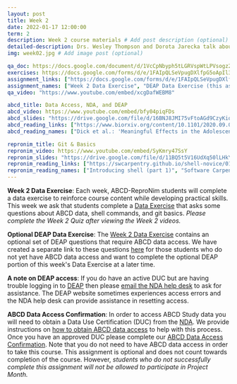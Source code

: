 ```yaml
---
layout: post
title: Week 2
date: 2022-01-17 12:00:00
term: 2
description: Week 2 course materials # Add post description (optional)
detailed-description: Drs. Wesley Thompson and Dorota Jarecka talk about accessing ABCD data using [DEAP](https://deap.nimhda.org/applications/User/login.php), how to use the command line, and introduce git as a resource for version control.
img: week02.jpg # Add image post (optional)

qa_doc: https://docs.google.com/document/d/1VcCpNbyph5tLGRVspWtLPVsogz2UMbje2f5745wWKus/edit?usp=sharing
exercises: https://docs.google.com/forms/d/e/1FAIpQLSeVpugDXlfpG5oApIl3rfJV5Cf2lbXJy1ntYmBgpdmlT8FGng/viewform?usp=sf_link
assignment_links: ["https://docs.google.com/forms/d/e/1FAIpQLSeVpugDXlfpG5oApIl3rfJV5Cf2lbXJy1ntYmBgpdmlT8FGng/viewform?usp=sf_link", "https://docs.google.com/forms/d/e/1FAIpQLScJOjxPZwnES9OTmZHbuSX9wq81SUD6F0SRHwRIfnnXWbNlgA/viewform?usp=sf_link", "https://docs.google.com/forms/d/e/1FAIpQLSdZbXLB2HdciB88YN3JIXg6OdUN2dq1KnLTolIcos2Tu6FazA/viewform?usp=sf_link"]
assignment_names: ["Week 2 Data Exercise", "DEAP Data Exercise (this assignment is optional and is available only to students with ABCD data access)", "ABCD Data Access Confirmation (this assignment is optional and we will re-post it each week until April 1, 2022. If you have already completed this assignment there is no need to complete it again.)"]
qa_video: "https://www.youtube.com/embed/xcgDafWEBM8"

abcd_title: Data Access, NDA, and DEAP
abcd_video: https://www.youtube.com/embed/bfy04piqFDs
abcd_slides: "https://drive.google.com/file/d/16BNJ8JMI75vFtoAGd9CzyKiqcZxR2Q0L/view?usp=sharing"
abcd_reading_links: ["https://www.biorxiv.org/content/10.1101/2020.09.01.276451v1.full"]
abcd_reading_names: ["Dick et al.: 'Meaningful Effects in the Adolescent Brain Cognitive Development Study'"]

repronim_title: Git & Basics
repronim_video: https://www.youtube.com/embed/SyKmry47SsY
repronim_slides: "https://drive.google.com/file/d/11BQ5t5V16UdXq50lLHkYfGoRyUQmfcCe/view?usp=sharing"
repronim_reading_links: ["https://swcarpentry.github.io/shell-novice/01-intro/index.html", "https://swcarpentry.github.io/shell-novice/", "http://practical-neuroimaging.github.io/git_parable.html#the-git-parable"]
repronim_reading_names: ["Introducing shell (part 1)", "Software Carpentry on Unix: Read at least one section of parts 2 - 7", "A git parable"]
---
```


**Week 2 Data Exercise**: Each week, ABCD-ReproNim students will complete a data exercise to reinforce course content while developing practical skills. This week we ask that students complete a [Data Exercise](https://docs.google.com/forms/d/e/1FAIpQLSeVpugDXlfpG5oApIl3rfJV5Cf2lbXJy1ntYmBgpdmlT8FGng/viewform?usp=sf_link) that asks some questions about ABCD data, shell commands, and git basics. *Please complete the Week 2 Quiz after viewing the Week 2 videos.*

**Optional DEAP Data Exercise**: The [Week 2 Data Exercise](https://docs.google.com/forms/d/e/1FAIpQLSeVpugDXlfpG5oApIl3rfJV5Cf2lbXJy1ntYmBgpdmlT8FGng/viewform?usp=sf_link) contains an optional set of DEAP questions that require ABCD data access. We have created a separate link to these questions [here](https://docs.google.com/forms/d/e/1FAIpQLScJOjxPZwnES9OTmZHbuSX9wq81SUD6F0SRHwRIfnnXWbNlgA/viewform?usp=sf_link) for those students who do not yet have ABCD data access and want to complete the optional DEAP portion of this week's Data Exercise at a later time.

**A note on DEAP access**: If you do have an active DUC but are having trouble logging in to [DEAP](https://deap.nimhda.org/applications/User/login.php) then please [email the NDA help desk](mailto:ndahelp@mail.nih.gov) to ask for assistance. The DEAP website sometimes experiences access errors and the NDA help desk can provide assistance in resetting access.

**ABCD Data Access Confirmation**: In order to access ABCD Study data you will need to obtain a Data Use Certification (DUC) from the [NDA](https://nda.nih.gov/). We provide instructions on [how to obtain ABCD data access](https://docs.google.com/document/d/18hsT2x15bypuXFcfMQb9Ck_YEB7VvY2j4w5hwbV78A4/edit?usp=sharing) to help with this process. Once you have an approved DUC please complete our [ABCD Data Access Confirmation](https://docs.google.com/forms/d/e/1FAIpQLSdZbXLB2HdciB88YN3JIXg6OdUN2dq1KnLTolIcos2Tu6FazA/viewform?usp=sf_link). Note that you do not need to have ABCD data access in order to take this course. This assignment is optional and does not count towards completion of the course. However, *students who do not successfully complete this assignment will not be allowed to participate in Project Month.*
